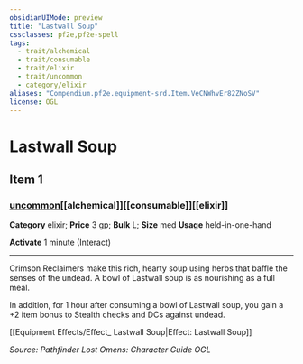 ```yaml
---
obsidianUIMode: preview
title: "Lastwall Soup"
cssclasses: pf2e,pf2e-spell
tags:
  - trait/alchemical
  - trait/consumable
  - trait/elixir
  - trait/uncommon
  - category/elixir
aliases: "Compendium.pf2e.equipment-srd.Item.VeCNWhvEr82ZNoSV"
license: OGL
---
```

# Lastwall Soup
## Item 1
### [uncommon](uncommon "Uncommon Rarity Trait")[[alchemical]][[consumable]][[elixir]]

**Category** elixir; 
**Price** 3 gp; 
**Bulk** L; **Size** med
**Usage** held-in-one-hand

**Activate** 1 minute (Interact)

* * *

Crimson Reclaimers make this rich, hearty soup using herbs that baffle the senses of the undead. A bowl of Lastwall soup is as nourishing as a full meal.

In addition, for 1 hour after consuming a bowl of Lastwall soup, you gain a +2 item bonus to Stealth checks and DCs against undead.

[[Equipment Effects/Effect_ Lastwall Soup|Effect: Lastwall Soup]]

*Source: Pathfinder Lost Omens: Character Guide*
*OGL*